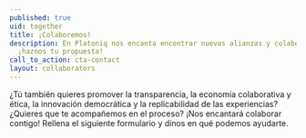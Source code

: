 ```yaml
---
published: true
uid: together
title: ¡Colaboremos!
description: En Platoniq nos encanta encontrar nuevas alianzas y colaboraciones,
  ¡haznos tu propuesta!
call_to_action: cta-contact
layout: collaborators
---
```

¿Tú también quieres promover la transparencia, la economía colaborativa y ética, la innovación democrática y la replicabilidad de las experiencias? ¿Quieres que te acompañemos en el proceso? ¡Nos encantará colaborar contigo! Rellena el siguiente formulario y dinos en qué podemos ayudarte.